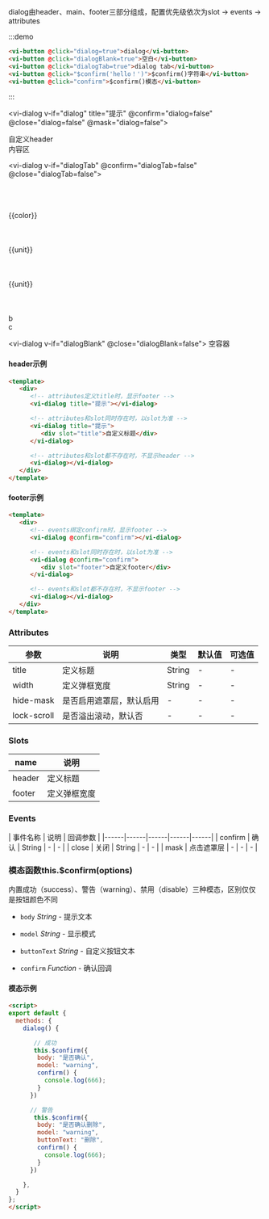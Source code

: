 dialog由header、main、footer三部分组成，配置优先级依次为slot -> events -> attributes

:::demo
```html
<vi-button @click="dialog=true">dialog</vi-button>
<vi-button @click="dialogBlank=true">空白</vi-button>
<vi-button @click="dialogTab=true">dialog tab</vi-button>
<vi-button @click="$confirm('hello！')">$confirm()字符串</vi-button>
<vi-button @click="confirm">$confirm()模态</vi-button>
```
:::

<vi-dialog v-if="dialog" title="提示" @confirm="dialog=false" @close="dialog=false" @mask="dialog=false">
    <div slot="header">自定义header</div>
    内容区
    <template slot="footer">
      <vi-button @click="dialog=false">取消</vi-button>
      <vi-button color="success" @click="dialog=false">确认</vi-button>
    </template>
</vi-dialog>

<vi-dialog v-if="dialogTab" @confirm="dialogTab=false" @close="dialogTab=false">
    <vi-tabs :tabs="tabs">
      <div slot="商品信息" class="p10">
          <br><br><br>
          <vi-select :options="colors" v-model="color" placeholder="选择颜色"></vi-select>
          <div>{{color}}</div>
          <br><br><br>
          <vi-select :options="units" v-model="unit" placeholder="选择颜色"></vi-select>
          <div>{{unit}}</div>
          <br><br><br>
          <vi-select :options="units" v-model="unit" placeholder="选择颜色"></vi-select>
          <div>{{unit}}</div>
          <br><br><br>
      </div>
      <div slot="价格属性" class="p10">
          b
      </div>
      <div slot="更多" class="p10">
          c
      </div>
    </vi-tabs>
</vi-dialog>

<vi-dialog v-if="dialogBlank" @close="dialogBlank=false">
    空容器
</vi-dialog>

#### header示例

```html
<template>
   <div>
      <!-- attributes定义title时，显示footer -->
      <vi-dialog title="提示"></vi-dialog>

      <!-- attributes和slot同时存在时，以slot为准 -->
      <vi-dialog title="提示">
         <div slot="title">自定义标题</div>
      </vi-dialog>

      <!-- attributes和slot都不存在时，不显示header -->
      <vi-dialog></vi-dialog>
   </div>
</template>
```

#### footer示例

```html
<template>
   <div>
      <!-- events绑定confirm时，显示footer -->
      <vi-dialog @confirm="confirm"></vi-dialog>

      <!-- events和slot同时存在时，以slot为准 -->
      <vi-dialog @confirm="confirm">
         <div slot="footer">自定义footer</div>
      </vi-dialog>

      <!-- events和slot都不存在时，不显示footer -->
      <vi-dialog></vi-dialog>
   </div>
</template>
```

### Attributes

| 参数 | 说明 | 类型 | 默认值 | 可选值 |
|------|------|------|------|------|
| title | 定义标题 | String | - | - |
| width | 定义弹框宽度 | String | - | - |
| hide-mask | 是否启用遮罩层，默认启用 | - | - | - |
| lock-scroll | 是否溢出滚动，默认否 | - | - | - |


### Slots

| name | 说明 |
|------|------|
| header | 定义标题 |
| footer | 定义弹框宽度 |

### Events

| 事件名称 | 说明 | 回调参数 |
|------|------|------|------|------|
| confirm | 确认 | String | - | - |
| close | 关闭 | String | - | - |
| mask | 点击遮罩层 | - | - | - |



### 模态函数this.$confirm(options)

内置成功（success）、警告（warning）、禁用（disable）三种模态，区别仅仅是按钮颜色不同

* `body` *String* - 提示文本

* `model` *String* - 显示模式

* `buttonText` *String* - 自定义按钮文本

* `confirm` *Function* - 确认回调

#### 模态示例

```html
<script>
export default {
  methods: {
    dialog() {

       // 成功
       this.$confirm({
        body: "是否确认",
        model: "warning",
        confirm() {
          console.log(666);
        }
      })

      // 警告
       this.$confirm({
        body: "是否确认删除",
        model: "warning",
        buttonText: "删除",
        confirm() {
          console.log(666);
        }
      })

    },
  }
};
</script>
```


<script>
export default {
  data() {
    return {
      dialog: false,
      dialogTab: false,
      dialogBlank: false,
      tabs: {
        商品信息: "商品信息",
        价格属性: "价格属性",
        更多: "更多"
      },
      units: {
        a: "个",
        b: "只",
        c: "包"
      },
      unit: "包",
      colors: {
        a: "黑",
        b: "白",
        c: "红"
      },
      color: "红"
    };
  },
  methods: {
    confirm() {
      this.$confirm({
        body: "是否确认删除",
        model: "warning",
        buttonText: "删除",
        confirm() {
          console.log(666);
        }
      });
    }
  },
  mounted() {}
};
</script>